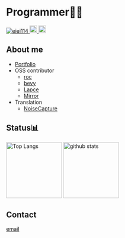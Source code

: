# Programmer👨‍💻 
<p align="left"> 
  <a href="https://github.com/eiei114/eiei114/">
    <img src="https://komarev.com/ghpvc/?username=eiei114" alt="eiei114" />
  </a>
  <a href="http://twitter.com/KEisuke62350514">
    <img height="20" src="https://img.shields.io/twitter/follow/KEisuke62350514?label=Twitter&logo=twitter&style=flat" />
  </a>
  <a href="https://github.com/eiei114">
    <img height="20" src="https://img.shields.io/github/followers/eiei114?label=follow&logo=github&style=flat" />
  </a>

## About me

 - [Portfolio](https://spot-camelotia-ca8.notion.site/Portfolio-66f9a6d667d84785afe1cecfea0fd2ab)
 - OSS contributor
   - [roc](https://github.com/eiei114/roc)
   - [bevy](https://github.com/bevyengine/bevy)
   - [Lapce](https://github.com/lapce/lapce)
   - [Mirror](https://github.com/vis2k/Mirror)
 - Translation
   - [NoiseCapture](https://github.com/Universite-Gustave-Eiffel/NoiseCapture)
## Status📊
<p align="left"> 
  <img alt="Top Langs" height="150px" src="https://github-readme-stats.vercel.app/api/top-langs/?username=eiei114&layout=compact&show_icons=true&theme=onedark" />
    <img alt="github stats" height="150px" src="https://github-readme-stats.vercel.app/api?username=eiei114&theme=onedark&show_icons=ture" />
</p>

## Contact

[email](mailto:ekawano114@gmail.com) 
